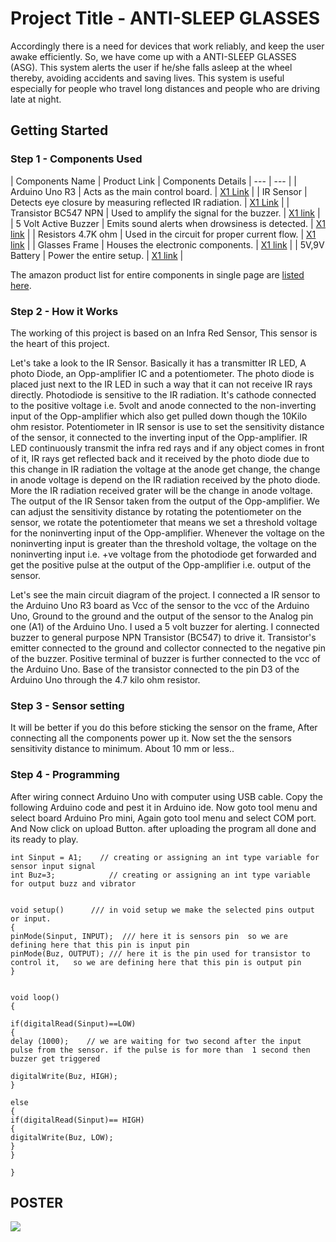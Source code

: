 # Project Title - ANTI-SLEEP GLASSES
Accordingly there is a need for devices that work reliably, and keep the user awake efficiently. So, we have come up with a ANTI-SLEEP GLASSES (ASG). This system alerts the user if he/she falls asleep at the wheel thereby, avoiding accidents and saving lives. This system is useful especially for people who travel long distances and people who are driving late at night.

## Getting Started

### Step 1 - Components Used
| Components Name | Product Link | Components Details |
--- | --- |
| Arduino Uno R3 | Acts as the main control board. | [X1 Link](https://amzn.eu/d/6wBItzO) |
| IR Sensor | Detects eye closure by measuring reflected IR radiation. | [X1 Link](https://amzn.eu/d/7M8i4vN) |
| Transistor BC547 NPN | Used to amplify the signal for the buzzer. | [X1 link](https://amzn.eu/d/gvKECr3) |
| 5 Volt Active Buzzer | Emits sound alerts when drowsiness is detected. | [X1 link](https://amzn.eu/d/4ODkuQO) |
| Resistors 4.7K ohm | Used in the circuit for proper current flow. | [X1 link](https://amzn.eu/d/3AlVW8P) |
| Glasses Frame | Houses the electronic components. | [X1 link](https://amzn.eu/d/hrYkqn6) |
| 5V,9V Battery | Power the entire setup. | [X1 link](https://amzn.eu/d/07cBB3J) |

The amazon product list for entire components in single page are [listed here](https://www.amazon.in/hz/wishlist/ls/QFEMFMPNNZPH?ref_=wl_share).

### Step 2 - How it Works
The working of this project is based on an Infra Red Sensor, This sensor is the heart of this project.

Let's take a look to the IR Sensor. Basically it has a transmitter IR LED, A photo Diode, an Opp-amplifier IC and a potentiometer.
The photo diode is placed just next to the IR LED in such a way that it can not receive IR rays directly. Photodiode is sensitive to the IR radiation. It's cathode connected to the positive voltage i.e. 5volt and anode connected to the non-inverting input of the Opp-amplifier which also get pulled down though the 10Kilo ohm resistor. Potentiometer in IR sensor is use to set the sensitivity distance of the sensor, it connected to the inverting input of the Opp-amplifier. IR LED continuously transmit the infra red rays and if any object comes in front of it, IR rays get reflected back and it received by the photo diode due to this change in IR radiation the voltage at the anode get change, the change in anode voltage is depend on the IR radiation received by the photo diode. More the IR radiation received grater will be the change in anode voltage. The output of the IR Sensor taken from the output of the Opp-amplifier. We can adjust the sensitivity distance by rotating the potentiometer on the sensor, we rotate the potentiometer that means we set a threshold voltage for the noninverting input of the Opp-amplifier. Whenever the voltage on the noninverting input is greater than the threshold voltage, the voltage on the noninverting input i.e. +ve voltage from the photodiode get forwarded and get the positive pulse at the output of the Opp-amplifier i.e. output of the sensor.

Let's see the main circuit diagram of the project. I connected a IR sensor to the Arduino Uno R3 board as Vcc of the sensor to the vcc of the Arduino Uno, Ground to the ground and the output of the sensor to the Analog pin one (A1) of the Arduino Uno. I used a 5 volt buzzer for alerting. I connected buzzer to general purpose NPN Transistor (BC547) to drive it. Transistor's emitter connected to the ground and collector connected to the negative pin of the buzzer. Positive terminal of buzzer is further connected to the vcc of the Arduino Uno. Base of the transistor connected to the pin D3 of the Arduino Uno through the 4.7 kilo ohm resistor.

### Step 3 - Sensor setting
It will be better if you do this before sticking the sensor on the frame, After connecting all the components power up it. Now set the the sensors sensitivity distance to minimum. About 10 mm or less..

### Step 4 - Programming
After wiring connect Arduino Uno with computer using USB cable. Copy the following Arduino code and pest it in Arduino ide. Now goto tool menu and select board Arduino Pro mini, Again goto tool menu and select COM port. And Now click on upload Button. after uploading the program all done and its ready to play.
```
int Sinput = A1;    // creating or assigning an int type variable for sensor input signal
int Buz=3;            // creating or assigning an int type variable for output buzz and vibrator


void setup()      /// in void setup we make the selected pins output or input.
{
pinMode(Sinput, INPUT);  /// here it is sensors pin  so we are defining here that this pin is input pin
pinMode(Buz, OUTPUT); /// here it is the pin used for transistor to control it,   so we are defining here that this pin is output pin
}


void loop()
{
  
if(digitalRead(Sinput)==LOW)
{
delay (1000);    // we are waiting for two second after the input pulse from the sensor. if the pulse is for more than  1 second then buzzer get triggered

digitalWrite(Buz, HIGH);
}

else
{
if(digitalRead(Sinput)== HIGH)
{
digitalWrite(Buz, LOW);
}
}

}
```


## POSTER
<img src="https://github.com/MR-ANKEY/ANTI-SLEEP-GLASSES/blob/bf51432f7d407e439e83a87e2c7255040aefda65/ASG%20POSTER.jpg">
